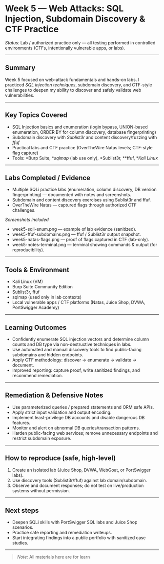 # Week 5 — Web Attacks: SQL Injection, Subdomain Discovery & CTF Practice

*Status:* Lab / authorized practice only — all testing performed in controlled environments (CTFs, intentionally vulnerable apps, or labs).

---

## Summary
Week 5 focused on web-attack fundamentals and hands-on labs. I practiced *SQL injection techniques*, subdomain discovery, and CTF-style challenges to deepen my ability to discover and safely validate web vulnerabilities.

---

## Key Topics Covered
- SQL Injection basics and enumeration (login bypass, UNION-based enumeration, ORDER BY for column discovery, database fingerprinting)
- Subdomain discovery with *Sublist3r* and content discovery/fuzzing with *ffuf*
- Practical labs and CTF practice (OverTheWire Natas levels; CTF-style flag capture)
- Tools: *Burp Suite, **sqlmap* (lab use only), *Sublist3r, **ffuf, **Kali Linux*

---

## Labs Completed / Evidence
- Multiple SQLi practice labs (enumeration, column discovery, DB version fingerprinting) — documented with notes and screenshots.  
- Subdomain and content discovery exercises using Sublist3r and ffuf.  
- OverTheWire Natas — captured flags through authorized CTF challenges.

*Screenshots included*
- week5-sqli-enum.png — example of lab evidence (sanitized).  
- week5-ffuf-subdomains.png — ffuf / Sublist3r output snapshot.  
- week5-natas-flags.png — proof of flags captured in CTF (lab-only).  
- week5-notes-terminal.png — terminal showing commands & output (for reproducibility).

---

## Tools & Environment
- Kali Linux (VM)  
- Burp Suite Community Edition  
- Sublist3r, ffuf  
- sqlmap (used only in lab contexts)  
- Local vulnerable apps / CTF platforms (Natas, Juice Shop, DVWA, PortSwigger Academy)

---

## Learning Outcomes
- Confidently enumerate SQL injection vectors and determine column counts and DB type via non-destructive techniques in labs.  
- Use automated and manual discovery tools to find public-facing subdomains and hidden endpoints.  
- Apply CTF methodology: discover → enumerate → validate → document.  
- Improved reporting: capture proof, write sanitized findings, and recommend remediation.

---

## Remediation & Defensive Notes
- Use parameterized queries / prepared statements and ORM safe APIs.  
- Apply strict input validation and output encoding.  
- Implement least-privilege DB accounts and disable dangerous DB features.  
- Monitor and alert on abnormal DB queries/transaction patterns.  
- Harden public-facing web services; remove unnecessary endpoints and restrict subdomain exposure.

---

## How to reproduce (safe, high-level)
1. Create an isolated lab (Juice Shop, DVWA, WebGoat, or PortSwigger labs).  
2. Use discovery tools (Sublist3r/ffuf) against lab domain/subdomain.  
3. Observe and document responses; do not test on live/production systems without permission.  

---

## Next steps
- Deepen SQLi skills with PortSwigger SQL labs and Juice Shop scenarios.  
- Practice safe reporting and remediation writeups.  
- Start integrating findings into a public portfolio with sanitized case studies.

---

> *Note:* All materials here are for learn
